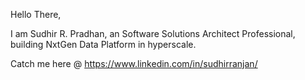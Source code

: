 Hello There,
 
 I am Sudhir R. Pradhan, an Software Solutions Architect Professional, building NxtGen Data Platform in hyperscale.

 Catch me here @ https://www.linkedin.com/in/sudhirranjan/
